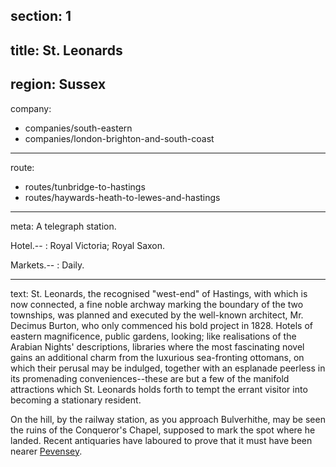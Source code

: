 section: 1
----
title: St. Leonards
----
region: Sussex
----
company:
- companies/south-eastern
- companies/london-brighton-and-south-coast
----
route:
- routes/tunbridge-to-hastings
- routes/haywards-heath-to-lewes-and-hastings
----
meta: A telegraph station.

Hotel.--
: Royal Victoria; Royal Saxon.

Markets.--
: Daily.

----
text: St. Leonards, the recognised "west-end" of Hastings, with which is now connected, a fine noble archway marking the boundary of the two townships, was planned and executed by the well-known architect, Mr. Decimus Burton, who only commenced his bold project in 1828. Hotels of eastern magnificence, public gardens, looking; like realisations of the Arabian Nights' descriptions, libraries where the most fascinating novel gains an additional charm from the luxurious sea-fronting ottomans, on which their perusal may be indulged, together with an esplanade peerless in its promenading conveniences--these are but a few of the manifold attractions which St. Leonards holds forth to tempt the errant visitor into becoming a stationary resident.

On the hill, by the railway station, as you approach Bulverhithe, may be seen the ruins of the Conqueror's Chapel, supposed to mark the spot where he landed. Recent antiquaries have laboured to prove that it must have been nearer [Pevensey](/stations/pevensey).